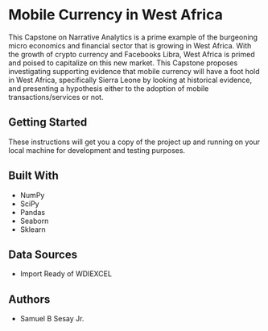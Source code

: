 # Mobile Currency in West Africa

This Capstone on Narrative Analytics is a prime example of the burgeoning micro economics and financial sector that is growing in West Africa. With the growth of crypto currency and Facebooks Libra, West Africa is primed and poised to capitalize on this new market. This Capstone proposes investigating supporting evidence that mobile currency will have a foot hold in West Africa, specifically Sierra Leone by looking at historical evidence, and presenting a hypothesis either to the adoption of mobile transactions/services or not.

## Getting Started 
These instructions will get you a copy of the project up and running on your local machine for development and testing purposes.

## Built With 
- NumPy
- SciPy
- Pandas
- Seaborn
- Sklearn

## Data Sources 
- Import Ready of WDIEXCEL 

## Authors 
- Samuel B Sesay Jr. 

